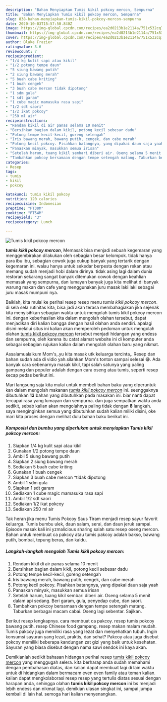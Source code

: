 ```yaml
---
description: "Bahan Menyiapkan Tumis kikil pokcoy mercon, Sempurna"
title: "Bahan Menyiapkan Tumis kikil pokcoy mercon, Sempurna"
slug: 838-bahan-menyiapkan-tumis-kikil-pokcoy-mercon-sempurna
date: 2020-10-03T15:57:50.840Z
image: https://img-global.cpcdn.com/recipes/ea2d0213b1e2114a/751x532cq70/tumis-kikil-pokcoy-mercon-foto-resep-utama.jpg
thumbnail: https://img-global.cpcdn.com/recipes/ea2d0213b1e2114a/751x532cq70/tumis-kikil-pokcoy-mercon-foto-resep-utama.jpg
cover: https://img-global.cpcdn.com/recipes/ea2d0213b1e2114a/751x532cq70/tumis-kikil-pokcoy-mercon-foto-resep-utama.jpg
author: Blake Frazier
ratingvalue: 3.6
reviewcount: 7
recipeingredient:
- "1/4 kg kulit sapi atau kikil"
- "1/2 potong tempe daun"
- "5 siung bawang putih"
- "2 siung bawang merah"
- "5 buah cabe kriting"
- "1 buah cengek"
- "3 buah cabe mercon tidak dipotong"
- "1 sdm gula"
- "1 sdt garam"
- "1 cube magic mamasuka rasa sapi"
- "1/2 sdt saori"
- "1/2 ikat pokcoy"
- "250 ml air"
recipeinstructions:
- "Rendam kikil di air panas selama 10 menit"
- "Bersihkan bagian dalam kikil, potong kecil sebesar dadu"
- "Potong tempe kecil-kecil, goreng setengah"
- "Iris bawang merah, bawang putih, cengek, dan cabe merah"
- "Potong kecil pokcoy. Pisahkan batangnya, yang dipakai daun saja yaah"
- "Panaskan minyak, masukkan semua irisan"
- "Setelah harum, tuang kikil sembari diberi air. Oseng selama 5 menit dalam api sedang. Beri garam, gula, penyedap cube, dan saori."
- "Tambahkan pokcoy bersamaan dengan tempe setengah matang. Taburkan berbagai macam cabai. Oseng lagi sebentar. Sajikan."
categories:
- Resep
tags:
- tumis
- kikil
- pokcoy

katakunci: tumis kikil pokcoy 
nutrition: 120 calories
recipecuisine: Indonesian
preptime: "PT30M"
cooktime: "PT54M"
recipeyield: "3"
recipecategory: Lunch

---
```



![Tumis kikil pokcoy mercon](https://img-global.cpcdn.com/recipes/ea2d0213b1e2114a/751x532cq70/tumis-kikil-pokcoy-mercon-foto-resep-utama.jpg)

<b><i>tumis kikil pokcoy mercon</i></b>, Memasak bisa menjadi sebuah kegemaran yang menggembirakan dilakukan oleh sebagian besar kelompok. tidak hanya para ibu ibu, sebagian cowok juga cukup banyak yang tertarik dengan kegemaran ini. walau hanya untuk sekedar berpesta dengan rekan atau memang sudah menjadi hobi dalam dirinya. tidak asing lagi dalam dunia restoran sekarang sangat banyak ditemukan cowok dengan keahlian memasak yang sempurna, dan lumayan banyak juga kita melihat di banyak warung makan dan cafe yang menggunakan juru masak laki laki sebagai juru masak mumpuni nya.

Baiklah, kita mulai ke perihal resep resep menu <i>tumis kikil pokcoy mercon</i>. di sela sela rutinitas kita, bisa jadi akan terasa membahagiakan jika sejenak kita menyisihkan sebagian waktu untuk mengolah tumis kikil pokcoy mercon ini. dengan keberhasilan kita dalam mengolah olahan tersebut, dapat menjadikan diri kalian bangga dengan hasil olahan anda sendiri. apalagi disini melalui situs ini kalian akan memperoleh pedoman untuk mengolah olahan <u>tumis kikil pokcoy mercon</u> tersebut menjadi hidangan yang endess dan sempurna, oleh karena itu catat alamat website ini di komputer anda sebagai sebagian rujukan kalian dalam mengolah olahan baru yang nikmat.

Assalamualaikum Mom&#39;s,.yu kita masak utk keluarga tercinta,. Resep dan bahan sudah ada di vidio yah.silahkan Mom&#39;s tonton sampai selesai 😁. Ada banyak cara sebenarnya masak kikil, tapi salah satunya yang paling gampang dan populer adalah dengan cara oseng atau tumis, seperti resep kecap pedas berikut ini.


Mari langsung saja kita mulai untuk membeli bahan baku yang diperuntuk kan dalam mengolah makanan <u><i>tumis kikil pokcoy mercon</i></u> ini. seenggaknya dibutuhkan <b>13</b> bahan yang dibutuhkan pada masakan ini. biar nanti dapat tercapai rasa yang lumayan dan sempurna. dan juga sempatkan waktu anda sedikit, sebab kalian akan mengolahnya paling tidak dengan <b>8</b> langkah. saya menginginkan semua yang dibutuhkan sudah kalian miliki disini, oke mari kita proses dengan melihat dulu bahan baku berikut ini.

<!--inarticleads1-->

##### Komposisi dan bumbu yang diperlukan untuk menyiapkan Tumis kikil pokcoy mercon:

1. Siapkan 1/4 kg kulit sapi atau kikil
1. Gunakan 1/2 potong tempe daun
1. Ambil 5 siung bawang putih
1. Siapkan 2 siung bawang merah
1. Sediakan 5 buah cabe kriting
1. Gunakan 1 buah cengek
1. Siapkan 3 buah cabe mercon *tidak dipotong
1. Ambil 1 sdm gula
1. Siapkan 1 sdt garam
1. Sediakan 1 cube magic mamasuka rasa sapi
1. Ambil 1/2 sdt saori
1. Sediakan 1/2 ikat pokcoy
1. Sediakan 250 ml air


Tak heran jika menu Tumis Pokcoy Saus Tiram menjadi resep sayur favorit keluarga. Tumis bumbu ulek, daun salam, serai, dan daun jeruk sampai. Episode masak kali ini yzmalicious sharing salah satu resep oseng mercon. Bahan untuk membuat ca pakcoy atau tumis pakcoy adalah bakso, bawang putih, bombai, tepung beras, dan kaldu. 

<!--inarticleads2-->

##### Langkah-langkah mengolah Tumis kikil pokcoy mercon:

1. Rendam kikil di air panas selama 10 menit
1. Bersihkan bagian dalam kikil, potong kecil sebesar dadu
1. Potong tempe kecil-kecil, goreng setengah
1. Iris bawang merah, bawang putih, cengek, dan cabe merah
1. Potong kecil pokcoy. Pisahkan batangnya, yang dipakai daun saja yaah
1. Panaskan minyak, masukkan semua irisan
1. Setelah harum, tuang kikil sembari diberi air. Oseng selama 5 menit dalam api sedang. Beri garam, gula, penyedap cube, dan saori.
1. Tambahkan pokcoy bersamaan dengan tempe setengah matang. Taburkan berbagai macam cabai. Oseng lagi sebentar. Sajikan.


Berikut resep lengkapnya. cara membuat ca pakcoy. resep tumis pokcoy bawang putih. resep Chinese food gampang. resep makan malam mudah. Tumis pakcoy juga memiliki rasa yang lezat dan menyehatkan tubuh. Ingin konsumsi sayuran yang lezat, praktis, dan sehat? Pakcoy atau juga disebut pokcoy memiliki beberapa kandungan zat gizi yang baik untuk kesehatan. Sayuran yang biasa disebut dengan nama sawi sendok ini kaya akan. 

Demikianlah sedikit bahasan hidangan perihal resep <u>tumis kikil pokcoy mercon</u> yang menggugah selera. kita berharap anda sudah memahami dengan pembahasan diatas, dan kalian dapat membuat lagi di lain waktu untuk di hidangkan dalam bermacam even even family atau teman kalian. kalian dapat mengkolaborasi resep resep yang tertulis diatas sesuai dengan harapan anda, sehingga olahan <b>tumis kikil pokcoy mercon</b> ini bs menjadi lebih endess dan nikmat lagi. demikian ulasan singkat ini, sampai jumpa kembali di lain hal. semoga hari kalian menyenangkan.
